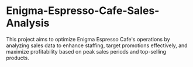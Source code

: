 # Enigma-Espresso-Cafe-Sales-Analysis
This project aims to optimize Enigma Espresso Cafe's operations by analyzing sales data to enhance staffing, target promotions effectively, and maximize profitability based on peak sales periods and top-selling products.
